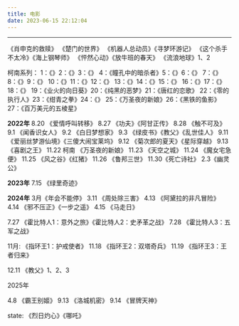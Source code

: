 ```yaml
---
title: 电影
date: 2023-06-15 22:12:04
---
```

-----
《肖申克的救赎》 《楚门的世界》
《机器人总动员》《寻梦环游记》
《这个杀手不太冷》《海上钢琴师》
《怦然心动》《放牛班的春天》
《流浪地球》1、2

 柯南系列：
 1：《》2：《》3：《》
 4：《瞳孔中的暗杀者》5：《》6：《》
 7：《》8：《》9：《》
 10：《》11：《》12：《》
 13：《》14：《》15：《》
 16：《》17：《》18：《》
 19：《业火的向日葵》20：《纯黑的恶梦》21：《唐红的恋歌》
 22：《零的执行人》23：《绀青之拳》24：《》
 25：《万圣夜的新娘》26：《黑铁的鱼影》27：《百万美元的五棱星》

**2022年**
8.20 《爱情呼叫转移》
8.27 《功夫》《阿甘正传》
8.28 《触不可及》
9.1 《闻香识女人》
9.2 《白日梦想家》
9.3 《绿皮书》《教父》《乱世佳人》
9.11《爱丽丝梦游仙境》《三傻大闹宝莱坞》
9.12 《菊次郎的夏天》《星际穿越》
9.13 《喜剧之王》
11.22 柯南 《万圣夜的新娘》
11.23 《天空之城》
11.24 《魔女宅急便》
11.25 《风之谷》《红猪》
11.26 《鲁邦三世》
11.30《死亡诗社》
2.3《幽灵公》

**2023年**
7.15 《绿里奇迹》

**2024年**
3月《年会不能停》
3.11 《周处除三害》
4.13 《阿黛拉的非凡冒险》
4.14 《邪不压正》《一步之遥》
4.15 《马走日》

7.27 《霍比特人1：意外之旅》《霍比特人2：史矛革之战》
7.28 《霍比特人3：五军之战》

11月: 《指环王1：护戒使者》
11.18 《指环王2：双塔奇兵》
11.19 《指环王3：王者归来》

12.11 《教父》1、2、3

2025年

4.8 《霸王别姬》
9.13 《洛城机密》
9.14 《冒牌天神》


state: 
《烈日灼心》《哪吒》

